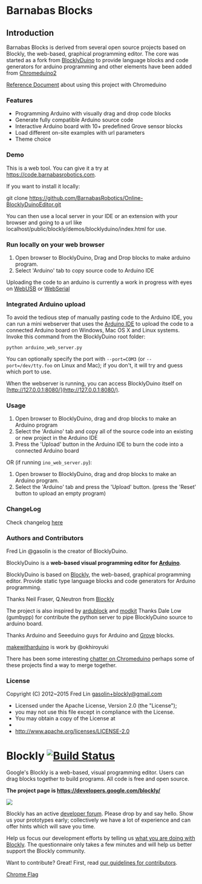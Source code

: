 Barnabas Blocks
===============

Introduction
------------

Barnabas Blocks is derived from several open source projects based on Blockly, the web-based, graphical programming editor.
The core was started as a fork from [BlocklyDuino](https://github.com/makewitharduino/Online-BlocklyDuinoEditor) to provide language blocks and code generators for arduino programming and other elements have been added from [Chromeduino2](https://github.com/spaceneedle/Chromeduino/)

[Reference Document](https://docs.google.com/document/d/1Wo0LuB8NIk4ksWTbLzph6lmJyBPKhafwQRXbVBngGmY) about using this project with Chromeduino

### Features

* Programming Arduino with visually drag and drop code blocks
* Generate fully compatible Arduino source code
* Interactive Arduino board with 10+ predefined Grove sensor blocks
* Load different on-site examples with url parameters
* Theme choice

### Demo

This is a web tool. You can give it a try at https://code.barnabasrobotics.com.

If you want to install it locally:

git clone https://github.com/BarnabasRobotics/Online-BlocklyDuinoEditor.git

You can then use a local server in your IDE or an extension with your browser and going to a url like localhost/public/blockly/demos/blocklyduino/index.html for use.

### Run locally on your web browser

1. Open browser to BlocklyDuino, Drag and Drop blocks to make arduino program.
2. Select 'Arduino' tab to copy source code to Arduino IDE

Uploading the code to an arduino is currently a work in progress with eyes on [WebUSB](https://wicg.github.io/webusb/) or [WebSerial](https://github.com/WICG/serial)


### Integrated Arduino upload

To avoid the tedious step of manually pasting code to the Arduino IDE, you can run a mini webserver that uses
the [Arduino IDE](https://www.arduino.cc/en/Main/Software) to upload the code to a connected Arduino board on Windows, Mac OS X and Linux systems.
Invoke this command from the BlocklyDuino root folder:

```
python arduino_web_server.py
```

You can optionally specify the port with `--port=COM3` (or `--port=/dev/tty.foo` on Linux and Mac); if you don't, it will try and guess which port to use.

When the webserver is running, you can access BlocklyDuino itself on [http://127.0.0.1:8080/](http://127.0.0.1:8080/).

### Usage

1. Open browser to BlocklyDuino, drag and drop blocks to make an Arduino program
2. Select the 'Arduino' tab and copy all of the source code into an existing or new project in the Arduino IDE
3. Press the 'Upload' button in the Arduino IDE to burn the code into a connected Arduino board

OR (if running `ino_web_server.py`):

1. Open browser to BlocklyDuino, drag and drop blocks to make an Arduino program.
2. Select the 'Arduino' tab and press the 'Upload' button. (press the 'Reset' button to upload an empty program)

### ChangeLog

Check changelog [here](https://github.com/BlocklyDuino/BlocklyDuino/blob/master/CHANGELOG.txt)

### Authors and Contributors
Fred Lin @gasolin is the creator of BlocklyDuino.

BlocklyDuino is a **web-based visual programming editor for [Arduino](http://www.arduino.cc/)**.

BlocklyDuino is based on [Blockly](https://developers.google.com/blockly/), the web-based, graphical programming editor. Provide static type language blocks and code generators for Arduino programming.

Thanks Neil Fraser, Q.Neutron from [Blockly](https://developers.google.com/blockly/)

The project is also inspired by [ardublock](https://github.com/taweili/ardublock) and [modkit](http://www.modk.it/)
Thanks Dale Low (gumbypp) for contribute the python server to pipe BlocklyDuino source to arduino board.

Thanks Arduino and Seeeduino guys for Arduino and [Grove](http://www.seeedstudio.com/wiki/GROVE_System) blocks.

[makewitharduino](https://github.com/makewitharduino/Online-BlocklyDuinoEditor) is work by @okhiroyuki

There has been some interesting [chatter on Chromeduino](https://github.com/spaceneedle/Chromeduino/issues/12) perhaps some of these projects find a way to merge together.

### License

Copyright (C) 2012~2015 Fred Lin gasolin+blockly@gmail.com

 * Licensed under the Apache License, Version 2.0 (the "License");
 * you may not use this file except in compliance with the License.
 * You may obtain a copy of the License at
 *
 *   http://www.apache.org/licenses/LICENSE-2.0


# Blockly [![Build Status]( https://travis-ci.org/google/blockly.svg?branch=master)](https://travis-ci.org/google/blockly)


Google's Blockly is a web-based, visual programming editor.  Users can drag
blocks together to build programs.  All code is free and open source.

**The project page is https://developers.google.com/blockly/**

![](https://developers.google.com/blockly/images/sample.png)

Blockly has an active [developer forum](https://groups.google.com/forum/#!forum/blockly). Please drop by and say hello. Show us your prototypes early; collectively we have a lot of experience and can offer hints which will save you time.

Help us focus our development efforts by telling us [what you are doing with
Blockly](https://developers.google.com/blockly/registration). The questionnaire only takes
a few minutes and will help us better support the Blockly community.

Want to contribute? Great! First, read [our guidelines for contributors](https://developers.google.com/blockly/guides/modify/contributing).


[Chrome Flag](chrome://flags/#enable-experimental-web-platform-features)


